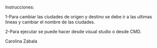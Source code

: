 Instrucciones:

1-Para cambiar las ciudades de origen y destino se debe ir a las ultimas lineas y cambiar el nombre de las ciudades.

2-Para ejecutar se puede hacer desde visual studio o desde CMD.

Carolina Zabala
